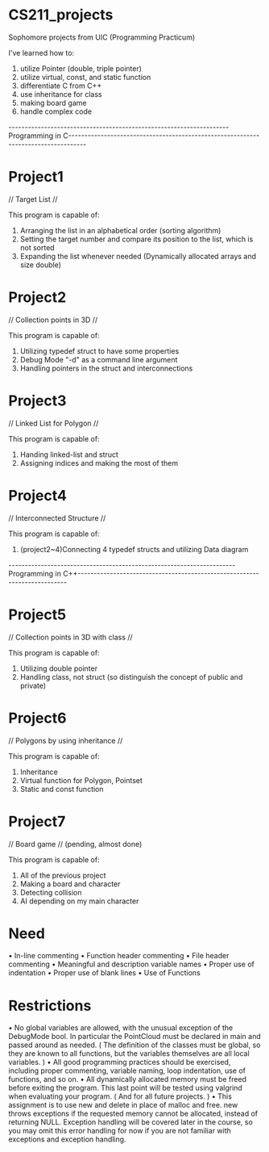 # CS211_projects
Sophomore projects from UIC (Programming Practicum)


I've learned how to:
1. utilize Pointer (double, triple pointer)
2. utilize virtual, const, and static function
3. differentiate C from C++
4. use inheritance for class
5. making board game
6. handle complex code

--------------------------------------------------------------------Programming in C-----------------------------------------------------------------------------------
# Project1 #
// Target List // 

This program is capable of:
1. Arranging the list in an alphabetical order (sorting algorithm)
2. Setting the target number and compare its position to the list, which is not sorted
3. Expanding the list whenever needed (Dynamically allocated arrays and size double)


# Project2 #
// Collection points in 3D //

This program is capable of:
1. Utilizing typedef struct to have some properties
2. Debug Mode "-d" as a command line argument
3. Handling pointers in the struct and interconnections


# Project3 #
// Linked List for Polygon //

This program is capable of:
1. Handing linked-list and struct
2. Assigning indices and making the most of them


# Project4 #
// Interconnected Structure //

This program is capable of:
1. (project2~4)Connecting 4 typedef structs and utilizing Data diagram


----------------------------------------------------------------------Programming in C++--------------------------------------------------------------------------
# Project5 #
// Collection points in 3D with class //

This program is capable of:
1. Utilizing double pointer
2. Handling class, not struct (so distinguish the concept of public and private)


# Project6 #
// Polygons by using inheritance //

This program is capable of:
1. Inheritance
2. Virtual function for Polygon, Pointset
3. Static and const function


# Project7 #
// Board game // (pending, almost done)

This program is capable of:
1. All of the previous project
2. Making a board and character
3. Detecting collision
4. AI depending on my main character



# Need #
• In-line commenting
• Function header commenting
• File header commenting
• Meaningful and description variable names
• Proper use of indentation
• Proper use of blank lines
• Use of Functions


# Restrictions #
• No global variables are allowed, with the unusual exception of the DebugMode bool. In particular the PointCloud must be declared in main and passed around as needed. ( The definition of the classes must be global, so they are known to all functions, but the variables themselves are all local variables. )
• All good programming practices should be exercised, including proper commenting, variable naming, loop indentation, use of functions, and so on.
• All dynamically allocated memory must be freed before exiting the program. This last point will be tested using valgrind when evaluating your program. ( And for all future projects. )
• This assignment is to use new and delete in place of malloc and free. new throws exceptions if the requested memory cannot be allocated, instead of returning NULL. Exception handling will be covered later in the course, so you may omit this error handling for now if you are not familiar with exceptions and exception handling.
